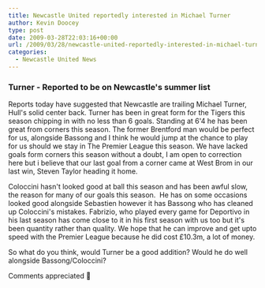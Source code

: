 ```yaml
---
title: Newcastle United reportedly interested in Michael Turner
author: Kevin Doocey
type: post
date: 2009-03-28T22:03:16+00:00
url: /2009/03/28/newcastle-united-reportedly-interested-in-michael-turner/
categories:
  - Newcastle United News
---
```


### Turner - Reported to be on Newcastle's summer list

Reports today have suggested that Newcastle are trailing Michael Turner, Hull's solid center back. Turner has been in great form for the Tigers this season chipping in with no less than 6 goals. Standing at 6'4 he has been great from corners this season. The former Brentford man would be perfect for us, alongside Bassong and I think he would jump at the chance to play for us should we stay in The Premier League this season. We have lacked goals form corners this season without a doubt, I am open to correction here but i believe that our last goal from a corner came at West Brom in our last win, Steven Taylor heading it home.

Coloccini hasn't looked good at ball this season and has been awful slow, the reason for many of our goals this season.  He has on some occasions looked good alongside Sebastien however it has Bassong who has cleaned up Coloccini's mistakes. Fabrizio, who played every game for Deportivo in his last season has come close to it in his first season with us too but it's been quantity rather than quality. We hope that he can improve and get upto speed with the Premier League because he did cost £10.3m, a lot of money.

So what do you think, would Turner be a good addition? Would he do well alongside Bassong/Coloccini?

Comments appreciated 🙂
